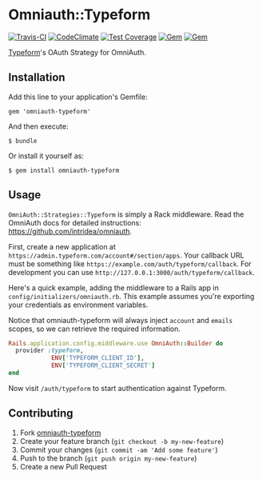 # Omniauth::Typeform

[![Travis-CI](https://travis-ci.org/fnando/omniauth-typeform.svg)](https://travis-ci.org/fnando/omniauth-typeform)
[![CodeClimate](https://codeclimate.com/github/fnando/omniauth-typeform.svg)](https://codeclimate.com/github/fnando/omniauth-typeform)
[![Test Coverage](https://codeclimate.com/github/fnando/omniauth-typeform/badges/coverage.svg)](https://codeclimate.com/github/fnando/omniauth-typeform/coverage)
[![Gem](https://img.shields.io/gem/v/omniauth-typeform.svg)](https://rubygems.org/gems/omniauth-typeform)
[![Gem](https://img.shields.io/gem/dt/omniauth-typeform.svg)](https://rubygems.org/gems/omniauth-typeform)

[Typeform](http://typeform.com)'s OAuth Strategy for OmniAuth.

## Installation

Add this line to your application's Gemfile:

    gem 'omniauth-typeform'

And then execute:

    $ bundle

Or install it yourself as:

    $ gem install omniauth-typeform

## Usage

`OmniAuth::Strategies::Typeform` is simply a Rack middleware. Read the OmniAuth docs for detailed instructions: <https://github.com/intridea/omniauth>.

First, create a new application at `https://admin.typeform.com/account#/section/apps`. Your callback URL must be something like `https://example.com/auth/typeform/callback`. For development you can use `http://127.0.0.1:3000/auth/typeform/callback`.

Here's a quick example, adding the middleware to a Rails app in `config/initializers/omniauth.rb`. This example assumes you're exporting your credentials as environment variables.

Notice that omniauth-typeform will always inject `account` and `emails` scopes, so we can retrieve the required information.

```ruby
Rails.application.config.middleware.use OmniAuth::Builder do
  provider :typeform,
            ENV['TYPEFORM_CLIENT_ID'],
            ENV['TYPEFORM_CLIENT_SECRET']
end
```

Now visit `/auth/typeform` to start authentication against Typeform.

## Contributing

1. Fork [omniauth-typeform](https://github.com/fnando/omniauth-typeform/fork)
2. Create your feature branch (`git checkout -b my-new-feature`)
3. Commit your changes (`git commit -am 'Add some feature'`)
4. Push to the branch (`git push origin my-new-feature`)
5. Create a new Pull Request
